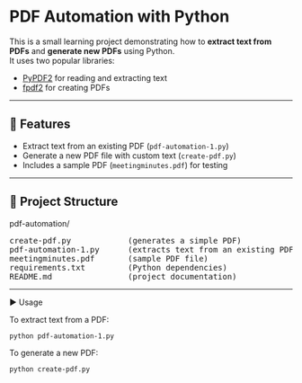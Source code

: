 # PDF Automation with Python

This is a small learning project demonstrating how to **extract text from PDFs** and **generate new PDFs** using Python.  
It uses two popular libraries:
- [PyPDF2](https://pypi.org/project/PyPDF2/) for reading and extracting text
- [fpdf2](https://pypi.org/project/fpdf2/) for creating PDFs

---

## 🚀 Features
- Extract text from an existing PDF (`pdf-automation-1.py`)
- Generate a new PDF file with custom text (`create-pdf.py`)
- Includes a sample PDF (`meetingminutes.pdf`) for testing

---

## 📂 Project Structure
pdf-automation/
<pre>
create-pdf.py            (generates a simple PDF)
pdf-automation-1.py      (extracts text from an existing PDF)
meetingminutes.pdf       (sample PDF file)
requirements.txt         (Python dependencies)
README.md                (project documentation)
</pre>
---

▶️ Usage

To extract text from a PDF:
   ```bash
python pdf-automation-1.py
   ```

To generate a new PDF:
   ```bash
python create-pdf.py
   ```
